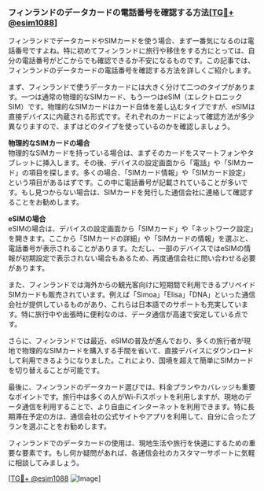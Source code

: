 ### フィンランドのデータカードの電話番号を確認する方法[[TG💪+ @esim1088](https://t.me/s/esim1088)]

フィンランドでデータカードやSIMカードを使う場合、まず一番気になるのは電話番号ですよね。特に初めてフィンランドに旅行や移住をする方にとっては、自分の電話番号がどこからでも確認できるか不安になるものです。この記事では、フィンランドのデータカードの電話番号を確認する方法を詳しくご紹介します。

まず、フィンランドで使うデータカードには大きく分けて二つのタイプがあります。一つは通常の物理的なSIMカード、もう一つはeSIM（エレクトロニックSIM）です。物理的なSIMカードはカード自体を差し込むタイプですが、eSIMは直接デバイスに内蔵される形式です。それぞれのカードによって確認方法が多少異なりますので、まずはどのタイプを使っているのかを確認しましょう。

**物理的なSIMカードの場合**  
物理的なSIMカードを持っている場合は、まずそのカードをスマートフォンやタブレットに挿入します。その後、デバイスの設定画面から「電話」や「SIMカード」の項目を探します。多くの場合、「SIMカード情報」や「SIMカード設定」という項目があるはずです。この中に電話番号が記載されていることが多いです。もし見つからない場合は、SIMカードを発行した通信会社に連絡して確認することをお勧めします。

**eSIMの場合**  
eSIMの場合は、デバイスの設定画面から「SIMカード」や「ネットワーク設定」を開きます。ここから「SIMカードの詳細」や「SIMカードの情報」を選ぶと、電話番号が表示されることがあります。ただし、一部のデバイスではeSIMの情報が初期設定で表示されない場合もあるため、再度通信会社に問い合わせる必要があります。

また、フィンランドでは海外からの観光客向けに短期間で利用できるプリペイドSIMカードも販売されています。例えば「Simoa」「Elisa」「DNA」といった通信会社が提供しているものがあり、これらは日本語でのサポートも充実しています。特に旅行中や出張時に便利なのは、データ通信が高速で安定している点です。

さらに、フィンランドでは最近、eSIMの普及が進んでおり、多くの旅行者が現地で物理的なSIMカードを購入する手間を省いて、直接デバイスにダウンロードして利用できるようになりました。これにより、国境を超えて簡単にSIMカードを切り替えることが可能です。

最後に、フィンランドのデータカード選びでは、料金プランやカバレッジも重要なポイントです。旅行中は多くの人がWi-Fiスポットを利用しますが、現地のデータ通信を利用することで、より自由にインターネットを利用できます。特に長期滞在予定の方は、通信会社の公式サイトやアプリを利用して、自分に合ったプランを選ぶことをお勧めします。

フィンランドでのデータカードの使用は、現地生活や旅行を快適にするための重要な要素です。もし何か疑問があれば、各通信会社のカスタマーサポートに気軽に相談してみましょう。

[[TG💪+ @esim1088](https://t.me/s/esim1088) ![Image](https://i.postimg.cc/Y0z9fWf4/image.png)]